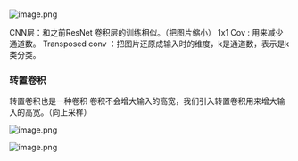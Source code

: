 #
![image.png](https://erin-53347-1330131220.cos.ap-guangzhou.myqcloud.com/202410111754924.png)

CNN层：和之前ResNet 卷积层的训练相似。（把图片缩小）
1x1 Cov : 用来减少通道数。
Transposed conv ：把图片还原成输入时的维度，k是通道数，表示是k类分类。


### 转置卷积

转置卷积也是一种卷积
卷积不会增大输入的高宽，我们引入转置卷积用来增大输入的高宽。（向上采样）

![image.png](https://erin-53347-1330131220.cos.ap-guangzhou.myqcloud.com/202410111954198.png)


![image.png](https://erin-53347-1330131220.cos.ap-guangzhou.myqcloud.com/202410112025946.png)
